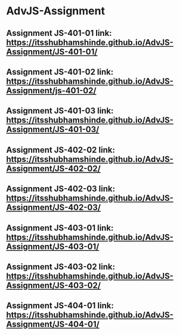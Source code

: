 # AdvJS-Assignment
## Assignment JS-401-01 link: https://itsshubhamshinde.github.io/AdvJS-Assignment/JS-401-01/
## Assignment JS-401-02 link: https://itsshubhamshinde.github.io/AdvJS-Assignment/js-401-02/
## Assignment JS-401-03 link: https://itsshubhamshinde.github.io/AdvJS-Assignment/JS-401-03/
## Assignment JS-402-02 link: https://itsshubhamshinde.github.io/AdvJS-Assignment/JS-402-02/
## Assignment JS-402-03 link: https://itsshubhamshinde.github.io/AdvJS-Assignment/JS-402-03/
## Assignment JS-403-01 link: https://itsshubhamshinde.github.io/AdvJS-Assignment/JS-403-01/
## Assignment JS-403-02 link: https://itsshubhamshinde.github.io/AdvJS-Assignment/JS-403-02/
## Assignment JS-404-01 link: https://itsshubhamshinde.github.io/AdvJS-Assignment/JS-404-01/
